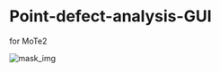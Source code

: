 # Point-defect-analysis-GUI
for MoTe2

![mask_img](https://github.com/wormschu/Point-defect-analysis-GUI/assets/56716689/2ecf9771-74c8-4b2d-aa71-584fe13520dc)
